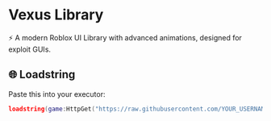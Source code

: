 # Vexus Library

⚡ A modern Roblox UI Library with advanced animations, designed for exploit GUIs.

## 🌐 Loadstring

Paste this into your executor:

```lua
loadstring(game:HttpGet("https://raw.githubusercontent.com/YOUR_USERNAME/VexusLibrary/main/init.lua"))()
